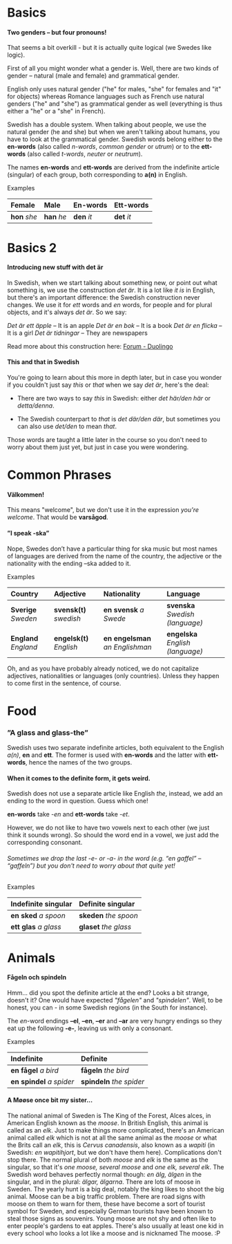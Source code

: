 # Basics

#### Two genders – but four pronouns!

That seems a bit overkill - but it is actually quite logical (we Swedes like logic).

First of all you might wonder what a gender is. Well, there are two kinds of gender – natural (male and female) and grammatical gender.

English only uses natural gender ("he" for males, "she" for females and "it" for objects) whereas Romance languages such as French use natural genders ("he" and "she") as grammatical gender as well (everything is thus either a "he" or a "she" in French).

Swedish has a double system. When talking about people, we use the natural gender (he and she) but when we aren't talking about humans, you have to look at the grammatical gender. Swedish words belong either to the **en-words** (also called *n-words*, *common gender* or *utrum*) or to the **ett-words** (also called *t-words*, *neuter* or *neutrum*).

The names **en-words** and **ett-words** are derived from the indefinite article (singular) of each group, both corresponding to **a(n)** in English.

Examples

| Female        | Male         | En-words     | Ett-words    |
|:------------- |:------------ |:------------ |:------------ |
| **hon** *she* | **han** *he* | **den** *it* | **det** *it* |

# Basics 2

#### Introducing new stuff with det är

In Swedish, when we start talking about something new, or point out what something is, we use the construction *det är*. It is a lot like *it is* in English, but there's an important difference: the Swedish construction never changes. We use it for *ett* words and *en* words, for people and for plural objects, and it's always *det är*. So we say:

*Det är ett äpple* – It is an apple
*Det är en bok* – It is a book
*Det är en flicka* – It is a girl
*Det är tidningar* – They are newspapers

Read more about this construction here: [Forum - Duolingo](https://www.duolingo.com/comment/9708920)

#### This and that in Swedish

You're going to learn about this more in depth later, but in case you wonder if you couldn't just say *this* or *that* when we say *det är*, here's the deal:

- There are two ways to say *this* in Swedish: either *det här/den här* or *detta/denna*.

- The Swedish counterpart to *that* is *det där/den där*, but sometimes you can also use *det/den* to mean *that*.

Those words are taught a little later in the course so you don't need to worry about them just yet, but just in case you were wondering.

# Common Phrases

#### Välkommen!

This means "welcome", but we don't use it in the expression *you're welcome*. That would be **varsågod**.

#### ”I speak -ska”

Nope, Swedes don’t have a particular thing for ska music but most names of languages are derived from the name of the country, the adjective or the nationality with the ending –ska added to it.

Examples

| Country               | Adjective                | Nationality                      | Language                          |
|:--------------------- |:------------------------ |:-------------------------------- |:--------------------------------- |
| **Sverige** *Sweden*  | **svensk(t)** *swedish*  | **en svensk** *a Swede*          | **svenska** *Swedish (language)*  |
| **England** *England* | **engelsk(t)** *English* | **en engelsman** *an Englishman* | **engelska** *English (language)* |

Oh, and as you have probably already noticed, we do not capitalize adjectives, nationalities or languages (only countries). Unless they happen to come first in the sentence, of course.

# Food

### ”A glass and glass-the”

Swedish uses two separate indefinite articles, both equivalent to the English *a(n)*, **en** and **ett**. The former is used with **en-words** and the latter with **ett-words**, hence the names of the two groups.

#### When it comes to the definite form, it gets weird.

Swedish does not use a separate article like English *the*, instead, we add an ending to the word in question. Guess which one!

**en-words** take *-en* and **ett-words** take *-et*.

However, we do not like to have two vowels next to each other (we just think it sounds wrong). So should the word end in a vowel, we just add the corresponding consonant.

###### Sometimes we drop the last -e- or -a- in the word (e.g. “en gaffel” – “gaffeln”) but you don't need to worry about that quite yet!

Examples

| Indefinite singular    | Definite singular      |
|:---------------------- |:---------------------- |
| **en sked** *a spoon*  | **skeden** *the spoon* |
| **ett glas** *a glass* | **glaset** *the glass* |

# Animals

#### Fågeln och spindeln

Hmm... did you spot the definite article at the end? Looks a bit strange, doesn't it? One would have expected *"fågelen"* and *"spindelen"*. Well, to be honest, you can - in some Swedish regions (in the South for instance).

The *en*-word endings **–el**, **–en**, **–er** and **–ar** are very hungry endings so they eat up the following **-e-**, leaving us with only a consonant.

Examples

| Indefinite                | Definite                  |
|:------------------------- |:------------------------- |
| **en fågel** *a bird*     | **fågeln** *the bird*     |
| **en spindel** *a spider* | **spindeln** *the spider* |

#### A Møøse once bit my sister...

The national animal of Sweden is The King of the Forest, Alces alces, in American English known as the *moose*. In British English, this animal is called as an *elk*. Just to make things more complicated, there's an American animal called *elk* which is not at all the same animal as the *moose* or what the Brits call an *elk*, this is *Cervus canadensis*, also known as a *wapiti* (in Swedish: *en wapitihjort*, but we don't have them here).
Complications don't stop there. The normal plural of both *moose* and *elk* is the same as the singular, so that it's *one moose, several moose* and *one elk, several elk*. The Swedish word behaves perfectly normal though: *en älg, älgen* in the singular, and in the plural: *älgar, älgarna*.
There are lots of moose in Sweden. The yearly hunt is a big deal, notably the king likes to shoot the big animal. Moose can be a big traffic problem. There are road signs with moose on them to warn for them, these have become a sort of tourist symbol for Sweden, and especially German tourists have been known to steal those signs as souvenirs. Young moose are not shy and often like to enter people's gardens to eat apples.
There's also usually at least one kid in every school who looks a lot like a moose and is nicknamed The moose. :P
